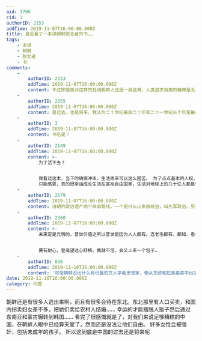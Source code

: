 ```yaml
---
aid: 1706
cid: 1
authorID: 2153
addTime: 2019-11-07T16:00:00.000Z
title: 最近看了一本讲朝鲜脱北者的书……
tags:
    - 本讲
    - 朝鲜
    - 脱北者
    - 书
comments:
    -
        authorID: 2153
        addTime: 2019-11-07T16:00:00.000Z
        content: 不过即使面对这样的处境朝鲜人还是一直逃离，人类追求自由的精神是无法磨灭的
    -
        authorID: 2355
        addTime: 2019-11-07T16:00:00.000Z
        content: 是过去，也是将来，我认为二十世纪最后二十年和二十一世纪头十年是最好的时期
    -
        authorID: 3
        addTime: 2019-11-07T16:00:00.000Z
        content: 书名是？
    -
        authorID: 2149
        addTime: 2019-11-07T16:00:00.000Z
        content: >-
            为了活下去？


            我看过这本，当下的确很冲击，生活原来可以这么困苦。 为了点点基本的人权，自由跟更好的物质生活要付出如此大的代价。
            只能感恩，真的很幸运成长生活在富裕自由国家，生活对地球上的几十亿人都是很不公平的。
    -
        authorID: 2179
        addTime: 2019-11-07T16:00:00.000Z
        content: 清朝的政治遗产两个继承路线，一个是白头山家族统治，叫先军政治，另一个就是党国指，蒋和毛继承的。
    -
        authorID: 2360
        addTime: 2019-11-07T16:00:00.000Z
        content: >-
            未来定是光明的，普世价值之所以普世是因为人人都有。连老毛都有，都知，看老毛当年讴歌美式民主的文章，那是露骨，肉麻的，美式民主之好是知道的。


            要有耐心，登高望远心舒畅，我就不信，会又上来一个包子…
    -
        authorID: 836
        addTime: 2019-11-10T16:00:00.000Z
        content: '可惜朝鲜没出什么有份量的文人学者思想家，像从东欧和拉美毒菜中出逃的人那样。。从流亡者质量都可以分出毒菜的三六九等啊:-('
date: 2019-11-10T16:00:00.000Z
category: 问答
---
```


朝鲜还是有很多人逃出来啊，而且有很多会待在东北。东北那里有人口买卖，和国内拐卖妇女差不多，把她们卖给农村人结婚…… 幸运的才能摆脱人贩子然后通过东南亚和蒙古辗转到韩国…… 看完了很感慨就是了，对我们来说足够糟糕的中国，在朝鲜人眼中已经算天堂了，然而还是没法让他们自由。 好多女性会被强奸，包括未成年的孩子。 所以这到底是中国的过去还是将来呢
